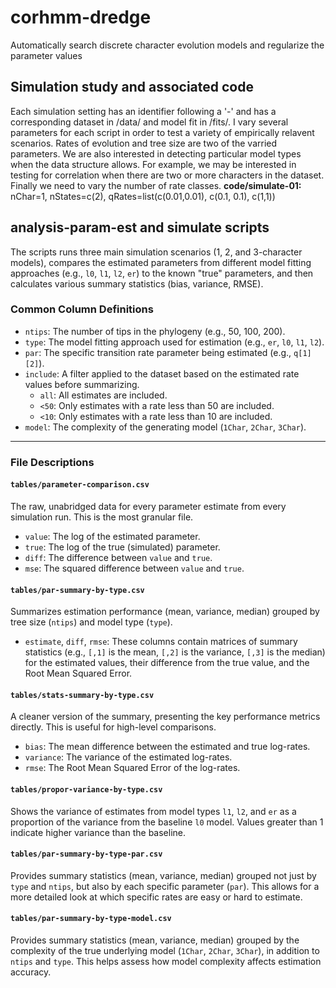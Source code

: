 # corhmm-dredge
Automatically search discrete character evolution models and regularize the parameter values

## Simulation study and associated code
Each simulation setting has an identifier following a '-' and has a corresponding dataset in /data/ and model fit in /fits/. I vary several parameters for each script in order to test a variety of empirically relavent scenarios. Rates of evolution and tree size are two of the varried parameters. We are also interested in detecting particular model types when the data structure allows. For example, we may be interested in testing for correlation when there are two or more characters in the dataset. Finally we need to vary the number of rate classes. 
**code/simulate-01:** nChar=1, nStates=c(2), qRates=list(c(0.01,0.01), c(0.1, 0.1), c(1,1))

## analysis-param-est and simulate scripts
The scripts runs three main simulation scenarios (1, 2, and 3-character models), compares the estimated parameters from different model fitting approaches (e.g., `l0`, `l1`, `l2`, `er`) to the known "true" parameters, and then calculates various summary statistics (bias, variance, RMSE).

### Common Column Definitions

*   `ntips`: The number of tips in the phylogeny (e.g., 50, 100, 200).
*   `type`: The model fitting approach used for estimation (e.g., `er`, `l0`, `l1`, `l2`).
*   `par`: The specific transition rate parameter being estimated (e.g., `q[1][2]`).
*   `include`: A filter applied to the dataset based on the estimated rate values before summarizing.
    *   `all`: All estimates are included.
    *   `<50`: Only estimates with a rate less than 50 are included.
    *   `<10`: Only estimates with a rate less than 10 are included.
*   `model`: The complexity of the generating model (`1Char`, `2Char`, `3Char`).

---

### File Descriptions

#### `tables/parameter-comparison.csv`
The raw, unabridged data for every parameter estimate from every simulation run. This is the most granular file.
*   `value`: The log of the estimated parameter.
*   `true`: The log of the true (simulated) parameter.
*   `diff`: The difference between `value` and `true`.
*   `mse`: The squared difference between `value` and `true`.

#### `tables/par-summary-by-type.csv`
Summarizes estimation performance (mean, variance, median) grouped by tree size (`ntips`) and model type (`type`).
*   `estimate`, `diff`, `rmse`: These columns contain matrices of summary statistics (e.g., `[,1]` is the mean, `[,2]` is the variance, `[,3]` is the median) for the estimated values, their difference from the true value, and the Root Mean Squared Error.

#### `tables/stats-summary-by-type.csv`
A cleaner version of the summary, presenting the key performance metrics directly. This is useful for high-level comparisons.
*   `bias`: The mean difference between the estimated and true log-rates.
*   `variance`: The variance of the estimated log-rates.
*   `rmse`: The Root Mean Squared Error of the log-rates.

#### `tables/propor-variance-by-type.csv`
Shows the variance of estimates from model types `l1`, `l2`, and `er` as a proportion of the variance from the baseline `l0` model. Values greater than 1 indicate higher variance than the baseline.

#### `tables/par-summary-by-type-par.csv`
Provides summary statistics (mean, variance, median) grouped not just by `type` and `ntips`, but also by each specific parameter (`par`). This allows for a more detailed look at which specific rates are easy or hard to estimate.

#### `tables/par-summary-by-type-model.csv`
Provides summary statistics (mean, variance, median) grouped by the complexity of the true underlying model (`1Char`, `2Char`, `3Char`), in addition to `ntips` and `type`. This helps assess how model complexity affects estimation accuracy.